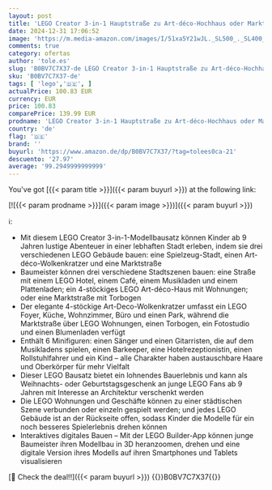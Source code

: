 ```yaml
---
layout: post
title: 'LEGO Creator 3-in-1 Hauptstraße zu Art-déco-Hochhaus oder Marktstraße Modellbau-Set  Konstruktionsspielzeug mit Hotel  Café  Wohnungen und Geschäften  kreativer Modellbausatz  Geschenkidee 31141'
date: 2024-12-31 17:06:52
image: 'https://m.media-amazon.com/images/I/51xa5Y21wJL._SL500_._SL400_.jpg'
comments: true
category: ofertas
author: 'tole.es'
slug: 'B0BV7C7X37-de LEGO Creator 3-in-1 Hauptstraße zu Art-déco-Hochhaus oder...'
sku: 'B0BV7C7X37-de'
tags: [ 'lego','🇩🇪', ]
actualPrice: 100.83 EUR
currency: EUR
price: 100.83
comparePrice: 139.99 EUR
prodname: 'LEGO Creator 3-in-1 Hauptstraße zu Art-déco-Hochhaus oder Marktstraße Modellbau-Set  Konstruktionsspielzeug mit Hotel  Café  Wohnungen und Geschäften  kreativer Modellbausatz  Geschenkidee 31141'
country: 'de'
flag: '🇩🇪'
brand: ''
buyurl: 'https://www.amazon.de/dp/B0BV7C7X37/?tag=tolees0ca-21'
descuento: '27.97'
average: '99.2949999999999'
---
```


You've got [{{< param title >}}]({{< param buyurl >}}) at the following link:

[![{{< param prodname >}}]({{< param image >}})]({{< param buyurl >}})

ℹ️:

- Mit diesem LEGO Creator 3-in-1-Modellbausatz können Kinder ab 9 Jahren lustige Abenteuer in einer lebhaften Stadt erleben, indem sie drei verschiedenen LEGO Gebäude bauen: eine Spielzeug-Stadt, einen Art-déco-Wolkenkratzer und eine Marktstraße
- Baumeister können drei verschiedene Stadtszenen bauen: eine Straße mit einem LEGO Hotel, einem Café, einem Musikladen und einem Plattenladen; ein 4-stöckiges LEGO Art-déco-Haus mit Wohnungen; oder eine Marktstraße mit Torbogen
- Der elegante 4-stöckige Art-Deco-Wolkenkratzer umfasst ein LEGO Foyer, Küche, Wohnzimmer, Büro und einen Park, während die Marktstraße über LEGO Wohnungen, einen Torbogen, ein Fotostudio und einen Blumenladen verfügt
- Enthält 6 Minifiguren: einen Sänger und einen Gitarristen, die auf dem Musikladens spielen, einen Barkeeper, eine Hotelrezeptionistin, einen Rollstuhlfahrer und ein Kind – alle Charakter haben austauschbare Haare und Oberkörper für mehr Vielfalt
- Dieser LEGO Bausatz bietet ein lohnendes Bauerlebnis und kann als Weihnachts- oder Geburtstagsgeschenk an junge LEGO Fans ab 9 Jahren mit Interesse an Architektur verschenkt werden
- Die LEGO Wohnungen und Geschäfte können zu einer städtischen Szene verbunden oder einzeln gespielt werden; und jedes LEGO Gebäude ist an der Rückseite offen, sodass Kinder die Modelle für ein noch besseres Spielerlebnis drehen können
- Interaktives digitales Bauen – Mit der LEGO Builder-App können junge Baumeister ihren Modellbau in 3D heranzoomen, drehen und eine digitale Version ihres Modells auf ihren Smartphones und Tablets visualisieren

[🛒 Check the deal!!]({{< param buyurl >}})
{{<world>}}B0BV7C7X37{{</world>}}
